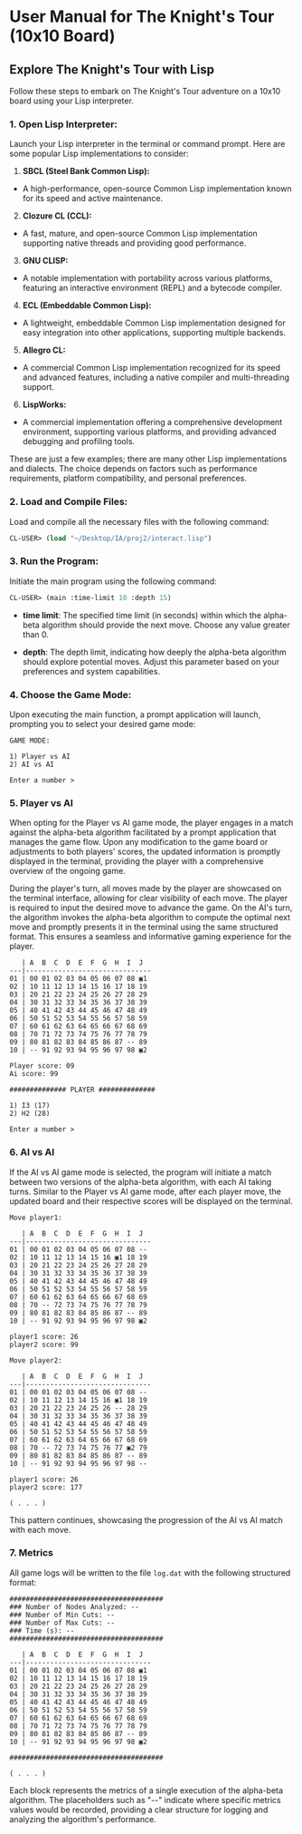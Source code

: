 # User Manual for The Knight's Tour (10x10 Board)

## Explore The Knight's Tour with Lisp

Follow these steps to embark on The Knight's Tour adventure on a 10x10 board using your Lisp interpreter.

### 1. Open Lisp Interpreter:

Launch your Lisp interpreter in the terminal or command prompt. Here are some popular Lisp implementations to consider:

1. **SBCL (Steel Bank Common Lisp):**
- A high-performance, open-source Common Lisp implementation known for its speed and active maintenance.

2. **Clozure CL (CCL):**
- A fast, mature, and open-source Common Lisp implementation supporting native threads and providing good performance.

3. **GNU CLISP:**
- A notable implementation with portability across various platforms, featuring an interactive environment (REPL) and a bytecode compiler.

4. **ECL (Embeddable Common Lisp):**
- A lightweight, embeddable Common Lisp implementation designed for easy integration into other applications, supporting multiple backends.

5. **Allegro CL:**
- A commercial Common Lisp implementation recognized for its speed and advanced features, including a native compiler and multi-threading support.

6. **LispWorks:**
- A commercial implementation offering a comprehensive development environment, supporting various platforms, and providing advanced debugging and profiling tools.

These are just a few examples; there are many other Lisp implementations and dialects. The choice depends on factors such as performance requirements, platform compatibility, and personal preferences.

<DIV STYLE="PAGE-BREAK-AFTER: ALWAYS;"></DIV>

### 2. Load and Compile Files:

Load and compile all the necessary files with the following command:

```lisp
CL-USER> (load "~/Desktop/IA/proj2/interact.lisp")
```

### 3. Run the Program:

Initiate the main program using the following command:

```lisp
CL-USER> (main :time-limit 10 :depth 15)
```

- **time limit**: The specified time limit (in seconds) within which the alpha-beta algorithm should provide the next move. Choose any value greater than 0.

- **depth**: The depth limit, indicating how deeply the alpha-beta algorithm should explore potential moves. Adjust this parameter based on your preferences and system capabilities.

### 4. Choose the Game Mode:

Upon executing the main function, a prompt application will launch, prompting you to select your desired game mode:

```
GAME MODE:

1) Player vs AI
2) AI vs AI

Enter a number >
```

<DIV STYLE="PAGE-BREAK-AFTER: ALWAYS;"></DIV>

### 5. Player vs AI

When opting for the Player vs AI game mode, the player engages in a match against the alpha-beta algorithm facilitated by a prompt application that manages the game flow. Upon any modification to the game board or adjustments to both players' scores, the updated information is promptly displayed in the terminal, providing the player with a comprehensive overview of the ongoing game.

During the player's turn, all moves made by the player are showcased on the terminal interface, allowing for clear visibility of each move. The player is required to input the desired move to advance the game. On the AI's turn, the algorithm invokes the alpha-beta algorithm to compute the optimal next move and promptly presents it in the terminal using the same structured format. This ensures a seamless and informative gaming experience for the player.

```dat
   | A  B  C  D  E  F  G  H  I  J  
---|-------------------------------
01 | 00 01 02 03 04 05 06 07 08 ▣1 
02 | 10 11 12 13 14 15 16 17 18 19 
03 | 20 21 22 23 24 25 26 27 28 29
04 | 30 31 32 33 34 35 36 37 38 39 
05 | 40 41 42 43 44 45 46 47 48 49 
06 | 50 51 52 53 54 55 56 57 58 59 
07 | 60 61 62 63 64 65 66 67 68 69 
08 | 70 71 72 73 74 75 76 77 78 79 
09 | 80 81 82 83 84 85 86 87 -- 89
10 | -- 91 92 93 94 95 96 97 98 ▣2

Player score: 09
Ai score: 99

############## PLAYER ##############

1) I3 (17)
2) H2 (28)

Enter a number >
```

<DIV STYLE="PAGE-BREAK-AFTER: ALWAYS;"></DIV>

### 6. AI vs AI

If the AI vs AI game mode is selected, the program will initiate a match between two versions of the alpha-beta algorithm, with each AI taking turns. Similar to the Player vs AI game mode, after each player move, the updated board and their respective scores will be displayed on the terminal.

```dat
Move player1:

   | A  B  C  D  E  F  G  H  I  J  
---|-------------------------------
01 | 00 01 02 03 04 05 06 07 08 --
02 | 10 11 12 13 14 15 16 ▣1 18 19 
03 | 20 21 22 23 24 25 26 27 28 29
04 | 30 31 32 33 34 35 36 37 38 39 
05 | 40 41 42 43 44 45 46 47 48 49 
06 | 50 51 52 53 54 55 56 57 58 59 
07 | 60 61 62 63 64 65 66 67 68 69 
08 | 70 -- 72 73 74 75 76 77 78 79 
09 | 80 81 82 83 84 85 86 87 -- 89
10 | -- 91 92 93 94 95 96 97 98 ▣2

player1 score: 26
player2 score: 99

Move player2:

   | A  B  C  D  E  F  G  H  I  J  
---|-------------------------------
01 | 00 01 02 03 04 05 06 07 08 --
02 | 10 11 12 13 14 15 16 ▣1 18 19 
03 | 20 21 22 23 24 25 26 -- 28 29
04 | 30 31 32 33 34 35 36 37 38 39 
05 | 40 41 42 43 44 45 46 47 48 49 
06 | 50 51 52 53 54 55 56 57 58 59 
07 | 60 61 62 63 64 65 66 67 68 69 
08 | 70 -- 72 73 74 75 76 77 ▣2 79 
09 | 80 81 82 83 84 85 86 87 -- 89
10 | -- 91 92 93 94 95 96 97 98 --

player1 score: 26
player2 score: 177

( . . . )
```

This pattern continues, showcasing the progression of the AI vs AI match with each move.

<DIV STYLE="PAGE-BREAK-AFTER: ALWAYS;"></DIV>

### 7. Metrics

All game logs will be written to the file `log.dat` with the following structured format:

```dat
######################################
### Number of Nodes Analyzed: --
### Number of Min Cuts: --
### Number of Max Cuts: --
### Time (s): --
######################################

   | A  B  C  D  E  F  G  H  I  J  
---|-------------------------------
01 | 00 01 02 03 04 05 06 07 08 ▣1 
02 | 10 11 12 13 14 15 16 17 18 19 
03 | 20 21 22 23 24 25 26 27 28 29
04 | 30 31 32 33 34 35 36 37 38 39 
05 | 40 41 42 43 44 45 46 47 48 49 
06 | 50 51 52 53 54 55 56 57 58 59 
07 | 60 61 62 63 64 65 66 67 68 69 
08 | 70 71 72 73 74 75 76 77 78 79 
09 | 80 81 82 83 84 85 86 87 -- 89
10 | -- 91 92 93 94 95 96 97 98 ▣2

######################################

( . . . )
```

Each block represents the metrics of a single execution of the alpha-beta algorithm. The placeholders such as "--" indicate where specific metrics values would be recorded, providing a clear structure for logging and analyzing the algorithm's performance. 

